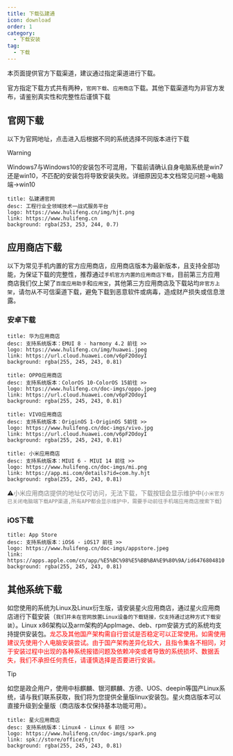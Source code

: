 ```yaml
---
title: 下载弘建通 
icon: download
order: 1
category:
  - 下载安装
tag:
  - 下载
---
```

本页面提供官方下载渠道，建议通过指定渠道进行下载。
<!-- ## 下载方式 <Badge text="新" type="tip" /> -->
官方指定下载方式共有两种，`官网下载`、`应用商店`下载。其他下载渠道均为非官方发布，请鉴别真实性和完整性后谨慎下载


## 官网下载 
以下为官网地址，点击进入后根据不同的系统选择不同版本进行下载
> [!warning]
> Windows7与Windows10的安装包不可混用，下载前请确认自身电脑系统是win7还是win10，不匹配的安装包将导致安装失败。详细原因见本文档常见问题->电脑端->win10

  ```component VPCard
  title: 弘建通官网
  desc: 工程行业全领域技术一战式服务平台
  logo: https://www.hulifeng.cn/img/hjt.png
  link: https://www.hulifeng.cn
  background: rgba(253, 253, 244, 0.7)
  ```

## 应用商店下载 
以下为常见手机内置的官方应用商店，应用商店版本为最新版本，且支持全部功能，为保证下载的完整性，推荐通过`手机官方内置的应用商店下载`，目前第三方应用商店我们仅上架了`百度应用助手`和`应用宝`，其他第三方应用商店及下载站均`非官方上架`，请勿从不可信渠道下载，避免下载到恶意软件或病毒，造成财产损失或信息泄露。

### 安卓下载

  ```component VPCard
  title: 华为应用商店
  desc: 支持系统版本：EMUI 8 - harmony 4.2 前往 >>
  logo: https://www.hulifeng.cn/img/huawei.jpeg
  link: https://url.cloud.huawei.com/v6pF2OdoyI
  background: rgba(255, 245, 243, 0.81)
  ```
  ```component VPCard
  title: OPPO应用商店
  desc: 支持系统版本：ColorOS 10-ColorOS 15前往 >>
  logo: https://www.hulifeng.cn/doc-imgs/oppo.jpeg
  link: https://url.cloud.huawei.com/v6pF2OdoyI
  background: rgba(255, 245, 243, 0.81)
  ```
  ```component VPCard
  title: VIVO应用商店
  desc: 支持系统版本：OriginOS 1-OriginOS 5前往 >>
  logo: https://www.hulifeng.cn/doc-imgs/vivo.jpg
  link: https://url.cloud.huawei.com/v6pF2OdoyI
  background: rgba(255, 245, 243, 0.81)
  ```
  ```component VPCard
  title: 小米应用商店
  desc: 支持系统版本：MIUI 6 - MIUI 14 前往 >>
  logo: https://www.hulifeng.cn/doc-imgs/mi.png
  link: https://app.mi.com/details?id=com.hy.hjt
  background: rgba(255, 245, 243, 0.81)
  ```
 ⚠️<font color="#808080">小米应用商店提供的地址仅可访问，无法下载，下载按钮会显示维护中(`小米官方已关闭电脑端下载APP渠道,所有APP都会显示维护中，需要手动前往手机端应用商店搜索下载`)</font>

 ### iOS下载
  ```component VPCard
  title: App Store
  desc: 支持系统版本：iOS6 - iOS17 前往 >>
  logo: https://www.hulifeng.cn/doc-imgs/appstore.jpeg
  link: https://apps.apple.com/cn/app/%E5%BC%98%E5%BB%BA%E9%80%9A/id6476804810
  background: rgba(255, 245, 243, 0.81)
  ```

## 其他系统下载

 如您使用的系统为Linux及Linux衍生版，请安装星火应用商店，通过星火应用商店进行下载安装（`我们并未在官网放置Linux设备的下载链接，仅支持通过这种方式下载安装`）。Linux x86架构以及arm架构的AppImage、deb、rpm安装方式的系统均支持提供安装包。<font color="red">龙芯及其他国产架构需自行尝试是否稳定可以正常使用。如需使用建议先使用个人电脑安装尝试。由于国产架构差异化较大，且指令集各不相同，对于安装过程中出现的各种系统报错问题及依赖冲突或者导致的系统损坏、数据丢失，我们不承担任何责任，请谨慎选择是否要进行安装。</font>
 > [!tip]
 > 如您是政企用户，使用中标麒麟、银河麒麟、方德、UOS、deepin等国产Linux系统，请与我们联系获取，我们将为您提供全量版linux安装包。星火商店版本可以直接升级到全量版（商店版本仅保持基本功能可用）。
 
  ```component VPCard
  title: 星火应用商店
  desc: 支持系统版本：Linux4 - Linux 6 前往 >>
  logo: https://www.hulifeng.cn/doc-imgs/spark.png
  link: spk://store/office/hjt
  background: rgba(255, 245, 243, 0.81)
  ```
